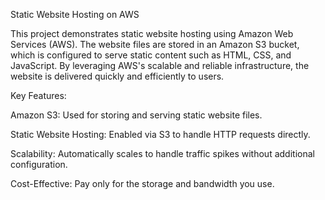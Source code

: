 Static Website Hosting on AWS

This project demonstrates static website hosting using Amazon Web Services (AWS). The website files are stored in an Amazon S3 bucket, which is configured to serve static content such as HTML, CSS, and JavaScript. By leveraging AWS's scalable and reliable infrastructure, the website is delivered quickly and efficiently to users.

Key Features:

Amazon S3: Used for storing and serving static website files.

Static Website Hosting: Enabled via S3 to handle HTTP requests directly.

Scalability: Automatically scales to handle traffic spikes without additional configuration.

Cost-Effective: Pay only for the storage and bandwidth you use.
